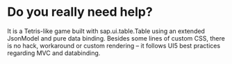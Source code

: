 # Do you really need help?

It is a Tetris-like game built with sap.ui.table.Table using an extended JsonModel and pure data binding. Besides some lines of custom CSS, there is no hack, workaround or custom rendering – it follows UI5 best practices regarding MVC and databinding.
